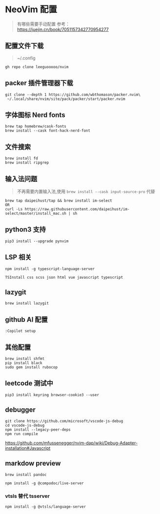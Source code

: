 # NeoVim 配置

> 有哪些需要手动配置
> 参考：https://juejin.cn/book/7051157342770954277

## 配置文件下载

> ~/.config

```
gh repo clone leeguooooo/nvim
```

## packer 插件管理器下载

```
git clone --depth 1 https://github.com/wbthomason/packer.nvim\
 ~/.local/share/nvim/site/pack/packer/start/packer.nvim
```

## 字体图标 Nerd fonts

```
brew tap homebrew/cask-fonts
brew install --cask font-hack-nerd-font
```

## 文件搜索

```
brew install fd
brew install ripgrep
```
## 输入法问题
> 不再需要内置输入法,使用 `brew install --cask input-source-pro` 代替
```
brew tap daipeihust/tap && brew install im-select
OR
curl -Ls https://raw.githubusercontent.com/daipeihust/im-select/master/install_mac.sh | sh
```

## python3 支持
```
pip3 install --upgrade pynvim
```

## LSP 相关
```
npm install -g typescript-language-server
```

```
TSInstall css scss json html vue javascript typescript
```

## lazygit
```
brew install lazygit
```

## github AI 配置
```
:Copilot setup
```

## 其他配置

```
brew install shfmt
pip install black
sudo gem install rubocop
```

## leetcode 测试中
```
pip3 install keyring browser-cookie3 --user

```

## debugger

```
git clone https://github.com/microsoft/vscode-js-debug
cd vscode-js-debug
npm install --legacy-peer-deps
npm run compile
```


https://github.com/mfussenegger/nvim-dap/wiki/Debug-Adapter-installation#Javascript

## markdow preview

```
brew install pandoc

npm install -g @compodoc/live-server

```

### vtsls 替代 tsserver
```
npm install -g @vtsls/language-server
```
